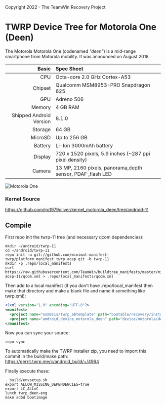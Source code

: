 Copyright 2022 - The TeamWin Recovery Project

TWRP Device Tree for Motorola One (Deen)
===========================================

The Motorola Motorola One (codenamed _"deen"_) is a mid-range smartphone from Motorola mobility.
It was announced on August 2018.

Basic   | Spec Sheet
-------:|:-------------------------
CPU     | Octa-core 2.0 GHz Cortex-A53
Chipset | Qualcomm MSM8953-PRO Snapdragon 625
GPU     | Adreno 506
Memory  | 4 GB RAM
Shipped Android Version | 8.1.0
Storage | 64 GB
MicroSD | Up to 256 GB
Battery | Li-Ion 3000mAh battery
Display | 720 x 1520 pixels, 5.9 inches (~287 ppi pixel density)
Camera  | 13 MP, 2160 pixels, panorama,depth sensor, PDAF ,flash LED

![Motorola One](https://cdn2.gsmarena.com/vv/pics/motorola/motorola-one-02.jpg "Motorola One")
### Kernel Source

https://github.com/jro1979oliver/kernel_motorola_deen/tree/android-11

## Compile

First repo init the twrp-11 tree (and necessary qcom dependencies):

```
mkdir ~/android/twrp-11
cd ~/android/twrp-11
repo init -u git://github.com/minimal-manifest-twrp/platform_manifest_twrp_aosp.git -b twrp-11
mkdir -p .repo/local_manifests
curl https://raw.githubusercontent.com/TeamWin/buildtree_manifests/master/min-aosp-11/qcom.xml > .repo/local_manifests/qcom.xml
```

Then add to a local manifest (if you don't have .repo/local_manifest then make that directory and make a blank file and name it something like twrp.xml):

```xml
<?xml version="1.0" encoding="UTF-8"?>
<manifest>
  <project name="osm0sis/twrp_abtemplate" path="bootable/recovery/installer" remote="github" revision="master"/>
  <project name="android_device_motorola_deen" path="device/motorola/deen" remote="jro1979oliver" revision="android-11"/>
</manifest>
```

Now you can sync your source:

```
repo sync
```

To automatically make the TWRP installer zip, you need to import this commit in the build/make path: https://gerrit.twrp.me/c/android_build/+/4964

Finally execute these:

```
. build/envsetup.sh
export ALLOW_MISSING_DEPENDENCIES=true
export LC_ALL=C
lunch twrp_deen-eng
make adbd bootimage
```
